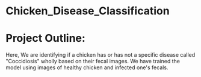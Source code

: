 # Chicken_Disease_Classification

# Project Outline:
Here, We are identifying if a chicken has or has not a specific 
disease called "Coccidiosis" wholly based on their fecal images. 
We have trained the model using images of healthy chicken and 
infected one's fecals.
